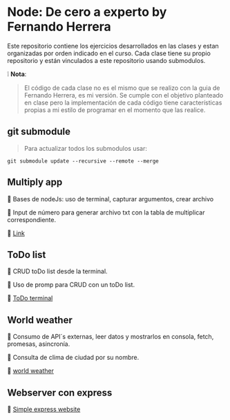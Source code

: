 # Node: De cero a experto by Fernando Herrera

Este repositorio contiene los ejercicios desarrollados en las clases y estan organizadas por orden indicado en el curso.
Cada clase tiene su propio repositorio y están vinculados a este repositorio usando submodulos.

:grey_exclamation: **Nota**:

> El código de cada clase no es el mismo que se realizo con la guia de Fernando Herrera, es mi versión. Se cumple con el objetivo planteado en clase pero la implementación de cada código tiene características propias a mi estilo de programar en el momento que las realice.

## git submodule

> Para actualizar todos los submodulos usar:

```
git submodule update --recursive --remote --merge
```

## Multiply app

:dart: Bases de nodeJs: uso de terminal, capturar argumentos, crear archivo

:checkered_flag: Input de número para generar archivo txt con la tabla de multiplicar correspondiente.

:link: [Link](https://github.com/HarleySG/udemy-nodeJs-multiply-app)

## ToDo list

:dart: CRUD toDo list desde la terminal.

:checkered_flag: Uso de promp para CRUD con un toDo list.

:link: [ToDo terminal](https://github.com/HarleySG/udemy-nodejs-console-todo-list)

## World weather

:dart: Consumo de API´s externas, leer datos y mostrarlos en consola, fetch, promesas, asincronía.

:checkered_flag: Consulta de clima de ciudad por su nombre.

:link: [world weather](https://github.com/HarleySG/udemy-nodejs-world-weather)

## Webserver con express

:link: [Simple express website](https://github.com/HarleySG/udemy-nodejs-webserver-express)
